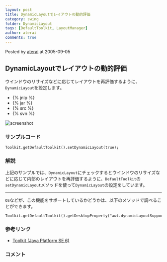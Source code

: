```yaml
---
layout: post
title: DynamicLayoutでレイアウトの動的評価
category: swing
folder: DynamicLayout
tags: [DefaultToolkit, LayoutManager]
author: aterai
comments: true
---
```


Posted by [aterai](http://terai.xrea.jp/aterai.html) at 2005-09-05

## DynamicLayoutでレイアウトの動的評価
ウインドウのリサイズなどに応じてレイアウトを再評価するように、`DynamicLayout`を設定します。

- {% jnlp %}
- {% jar %}
- {% src %}
- {% svn %}

<!-- dummy comment line for breaking list -->

![screenshot](https://lh3.googleusercontent.com/_9Z4BYR88imo/TQTMDyaDeJI/AAAAAAAAAYk/-EIAq3TyJbw/s800/DynamicLayout.png)

### サンプルコード
<pre class="prettyprint"><code>Toolkit.getDefaultToolkit().setDynamicLayout(true);
</code></pre>

### 解説
上記のサンプルでは、`DynamicLayout`にチェックするとウインドウのリサイズなどに応じて内部のレイアウトを再評価するように、`DefaultToolkit`の`setDynamicLayout`メソッドを使って`DynamicLayout`の設定をしています。

- - - -
`OS`などが、この機能をサポートしているかどうかは、以下のメソッドで調べることができます。

<pre class="prettyprint"><code>Toolkit.getDefaultToolkit().getDesktopProperty("awt.dynamicLayoutSupported");
</code></pre>

### 参考リンク
- [Toolkit (Java Platform SE 6)](http://docs.oracle.com/javase/jp/6/api/java/awt/Toolkit.html#setDynamicLayout%28boolean%29)

<!-- dummy comment line for breaking list -->

### コメント
